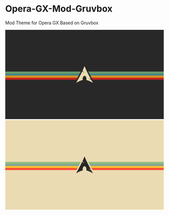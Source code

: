 # Opera-GX-Mod-Gruvbox
Mod Theme for Opera GX Based on Gruvbox

![/Arch-Gruvbox-Dark.png](Arch-Gruvbox-Dark.png)
![/Arch-Gruvbox-Light.png](Arch-Gruvbox-Light.png)